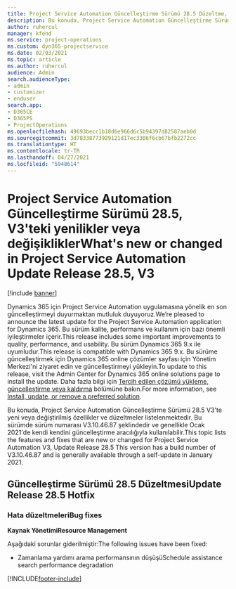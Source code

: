 ```yaml
---
title: Project Service Automation Güncelleştirme Sürümü 28.5 Düzeltme, V3'teki yenilikler veya değişiklikler
description: Bu konuda, Project Service Automation Güncelleştirme Sürümü 28.5 Düzeltme, V3'te yeni veya değiştirilmiş özellikler ve düzeltmeler listelenmektedir.
author: ruhercul
manager: kfend
ms.service: project-operations
ms.custom: dyn365-projectservice
ms.date: 02/03/2021
ms.topic: article
ms.author: ruhercul
audience: Admin
search.audienceType:
- admin
- customizer
- enduser
search.app:
- D365CE
- D365PS
- ProjectOperations
ms.openlocfilehash: 49693becc1b18d6e966d6c5b94397d82587aeb0d
ms.sourcegitcommit: 3d78338773929121d17ec3386f6cb67bfb2272cc
ms.translationtype: HT
ms.contentlocale: tr-TR
ms.lasthandoff: 04/27/2021
ms.locfileid: "5948614"
---
```

# <a name="whats-new-or-changed-in-project-service-automation-update-release-285-v3"></a><span data-ttu-id="f7883-103">Project Service Automation Güncelleştirme Sürümü 28.5, V3'teki yenilikler veya değişiklikler</span><span class="sxs-lookup"><span data-stu-id="f7883-103">What's new or changed in Project Service Automation Update Release 28.5, V3</span></span>

[!include [banner](../includes/psa-now-project-operations.md)]

<span data-ttu-id="f7883-104">Dynamics 365 için Project Service Automation uygulamasına yönelik en son güncelleştirmeyi duyurmaktan mutluluk duyuyoruz.</span><span class="sxs-lookup"><span data-stu-id="f7883-104">We’re pleased to announce the latest update for the Project Service Automation application for Dynamics 365.</span></span> <span data-ttu-id="f7883-105">Bu sürüm kalite, performans ve kullanım için bazı önemli iyileştirmeler içerir.</span><span class="sxs-lookup"><span data-stu-id="f7883-105">This release includes some important improvements to quality, performance, and usability.</span></span> <span data-ttu-id="f7883-106">Bu sürüm Dynamics 365 9.x ile uyumludur.</span><span class="sxs-lookup"><span data-stu-id="f7883-106">This release is compatible with Dynamics 365 9.x.</span></span> <span data-ttu-id="f7883-107">Bu sürüme güncelleştirmek için Dynamics 365 online çözümler sayfası için Yönetim Merkezi'ni ziyaret edin ve güncelleştirmeyi yükleyin.</span><span class="sxs-lookup"><span data-stu-id="f7883-107">To update to this release, visit the Admin Center for Dynamics 365 online solutions page to install the update.</span></span> <span data-ttu-id="f7883-108">Daha fazla bilgi için [Tercih edilen çözümü yükleme, güncelleştirme veya kaldırma](/power-platform/admin/install-remove-preferred-solution) bölümüne bakın.</span><span class="sxs-lookup"><span data-stu-id="f7883-108">For more information, see [Install, update, or remove a preferred solution](/power-platform/admin/install-remove-preferred-solution).</span></span>

<span data-ttu-id="f7883-109">Bu konuda, Project Service Automation Güncelleştirme Sürümü 28.5 V3'te yeni veya değiştirilmiş özellikler ve düzeltmeler listelenmektedir. Bu sürümde sürüm numarası V3.10.46.87 şeklindedir ve genellikle Ocak 2021'de kendi kendini güncelleştirme aracılığıyla kullanılabilir.</span><span class="sxs-lookup"><span data-stu-id="f7883-109">This topic lists the features and fixes that are new or changed for Project Service Automation V3, Update Release 28.5 This version has a build number of V3.10.46.87 and is generally available through a self-update in January 2021.</span></span>

## <a name="update-release-285-hotfix"></a><span data-ttu-id="f7883-110">Güncelleştirme Sürümü 28.5 Düzeltmesi</span><span class="sxs-lookup"><span data-stu-id="f7883-110">Update Release 28.5 Hotfix</span></span>

### <a name="bug-fixes"></a><span data-ttu-id="f7883-111">Hata düzeltmeleri</span><span class="sxs-lookup"><span data-stu-id="f7883-111">Bug fixes</span></span>

<span data-ttu-id="f7883-112">**Kaynak Yönetimi**</span><span class="sxs-lookup"><span data-stu-id="f7883-112">**Resource Management**</span></span>

<span data-ttu-id="f7883-113">Aşağıdaki sorunlar giderilmiştir:</span><span class="sxs-lookup"><span data-stu-id="f7883-113">The following issues have been fixed:</span></span>

- <span data-ttu-id="f7883-114">Zamanlama yardımı arama performansının düşüşü</span><span class="sxs-lookup"><span data-stu-id="f7883-114">Schedule assistance search performance degradation</span></span>



[!INCLUDE[footer-include](../includes/footer-banner.md)]